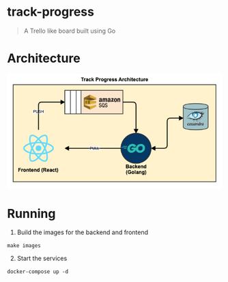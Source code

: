 # track-progress
> A Trello like board built using Go

# Architecture
<p align="center">
  <img src="arch.png">
</p>

# Running
1. Build the images for the backend and frontend
```
make images
```
2. Start the services
```
docker-compose up -d
```

